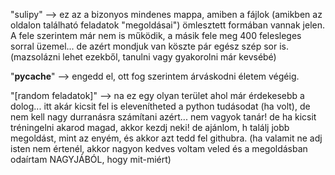 ﻿"sulipy" --> ez az a bizonyos mindenes mappa, amiben a fájlok (amikben az oldalon található feladatok "megoldásai") ömlesztett formában vannak jelen. A fele szerintem már nem is működik, a másik fele meg 400 felesleges sorral üzemel... de azért mondjuk van köszte pár egész szép sor is. (mazsolázni lehet ezekből, tanulni vagy gyakorolni már kevsébé)

"__pycache__" --> engedd el, ott fog szerintem árváskodni életem végéig.

"[random feladatok]" --> na ez egy olyan terület ahol már érdekesebb a dolog... itt akár kicsit fel is elevenítheted a python tudásodat (ha volt), de nem kell nagy durranásra számítani azért... nem vagyok tanár! de ha kicsit tréningelni akarod magad, akkor kezdj neki! de ajánlom, h találj jobb megoldást, mint az enyém, és akkor azt tedd fel githubra. (ha valamit ne adj isten nem értenél, akkor nagyon kedves voltam veled és a megoldásban odaírtam NAGYJÁBÓL, hogy mit-miért)